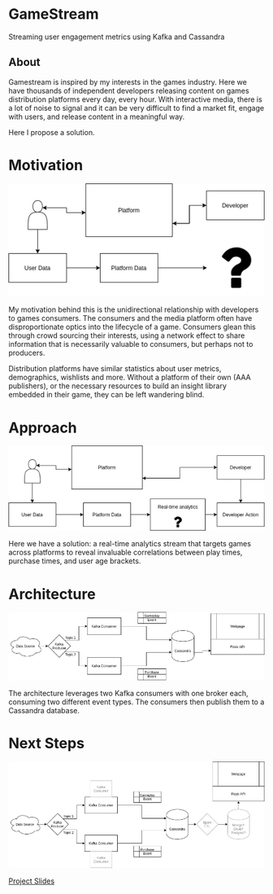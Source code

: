 # GameStream
Streaming user engagement metrics using Kafka and Cassandra

## About
Gamestream is inspired by my interests in the games industry. Here we have thousands of independent developers releasing content on games distribution platforms every day, every hour. With interactive media, there is a lot of noise to signal and it can be very difficult to find a market fit, engage with users, and release content in a meaningful way.

Here I propose a solution.

# Motivation
![](images/Problem.png)

My motivation behind this is the unidirectional relationship with developers to games consumers. The consumers and the media platform often have disproportionate optics into the lifecycle of a game. Consumers glean this through crowd sourcing their interests, using a network effect to share information that is necessarily valuable to consumers, but perhaps not to producers.

Distribution platforms have similar statistics about user metrics, demographics, wishlists and more. Without a platform of their own (AAA publishers), or the necessary resources to build an insight library embedded in their game, they can be left wandering blind.

# Approach
![](images/Dataflow.png)

Here we have a solution: a real-time analytics stream that targets games across platforms to reveal invaluable correlations between play times, purchase times, and user age brackets.

# Architecture
![](images/Architecture.png)

The architecture leverages two Kafka consumers with one broker each, consuming two different event types. The consumers then publish them to a Cassandra database.

# Next Steps
![](images/Wishlist.png)

[Project Slides](https://www.slideshare.net/SamuelCollet/game-stream-presentation)

